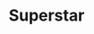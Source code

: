 ---
pid: llp599
title: Superstar
location_transcription: art museum
coordinates: "[-75.180795203183, 39.964694613321]"
zipcode: '19134'
gen_neighborhood: River Wards
neighborhood: Port Richmond
outside_phl: 
age: '11'
age_range: 6-13
instagram: 
image_file_name: llp_599.jpg
proposal_transcription: Selena Gomez
topic: Music,Women
topic_summary: 0, 0
type: Mural
keywords_other: 
credit: "@queen_savage91706 musically"
image_labels: 
twitter: 
facebook: 
permalink: "/monuments/llp599/"
layout: item-page
---